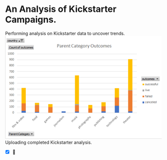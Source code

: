 # An Analysis of Kickstarter Campaigns.
Performing analysis on Kickstarter data to uncover trends.
![Parent_Category_Outcomes_Chart.png](Parent_Category_Outcomes_Chart.png)
Uploading completed Kickstarter analysis.
- [X] :tada:
